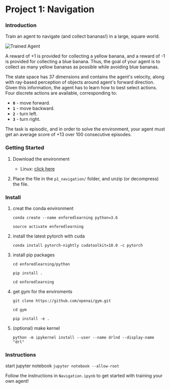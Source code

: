 [//]: # (Image References)

[image1]: https://user-images.githubusercontent.com/10624937/42135619-d90f2f28-7d12-11e8-8823-82b970a54d7e.gif "Trained Agent"

# Project 1: Navigation

### Introduction

Train an agent to navigate (and collect bananas!) in a large, square world.  

![Trained Agent][image1]

A reward of +1 is provided for collecting a yellow banana, and a reward of -1 is provided for collecting a blue banana.  Thus, the goal of your agent is to collect as many yellow bananas as possible while avoiding blue bananas.  

The state space has 37 dimensions and contains the agent's velocity, along with ray-based perception of objects around agent's forward direction.  Given this information, the agent has to learn how to best select actions.  Four discrete actions are available, corresponding to:
- **`0`** - move forward.
- **`1`** - move backward.
- **`2`** - turn left.
- **`3`** - turn right.

The task is episodic, and in order to solve the environment, your agent must get an average score of +13 over 100 consecutive episodes.

### Getting Started

1. Download the environment
    - Linux: [click here](https://s3-us-west-1.amazonaws.com/udacity-drlnd/P1/Banana/Banana_Linux.zip)

2. Place the file in the `p1_navigation/` folder, and unzip (or decompress) the file. 

### Install

1. creat the conda environment 

    `conda create --name enforedlearning python=3.6`
    
    `source activate enforedlearning`
    
    

2. install the latest pytorch with cuda 

    `conda install pytorch-nightly cudatoolkit=10.0 -c pytorch`
    
    
    
3. install pip packages

    `cd enforedlearning/python`
    
    `pip install .`
    
    `cd enforedlearning`
    
    
    
4. get gym for the enviroments

    `git clone https://github.com/openai/gym.git`
    
    `cd gym`
    
    `pip install -e .`
    
    
    
5. (optional) make kernel

    `python -m ipykernel install --user --name drlnd --display-name "drl"`
    


### Instructions

start jupyter notebook `jupyter notebook --allow-root`

Follow the instructions in `Navigation.ipynb` to get started with training your own agent!  

